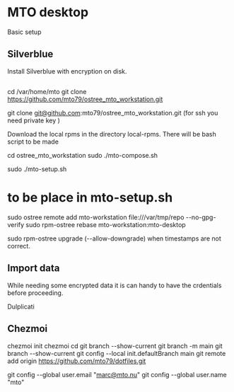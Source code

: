 MTO desktop
=====================

Basic setup

## Silverblue
Install Silverblue with encryption on disk.

## 
cd /var/home/mto 
git clone https://github.com/mto79/ostree_mto_workstation.git  

git clone git@github.com:mto79/ostree_mto_workstation.git (for ssh you need
private key )

Download the local rpms in the directory local-rpms.
There will be bash script to be made


cd ostree_mto_workstation
sudo ./mto-compose.sh

sudo ./mto-setup.sh

# to be place in mto-setup.sh 
sudo ostree remote add mto-workstation file:///var/tmp/repo --no-gpg-verify
sudo rpm-ostree rebase mto-workstation:mto-desktop

sudo rpm-ostree upgrade (--allow-downgrade) when timestamps are not correct.

## Import data
While needing some encrypted data it is can handy to have the crdentials before proceeding.

Dulplicati


## Chezmoi
chezmoi init
chezmoi cd
git branch --show-current
git branch -m main
git branch --show-current
git config --local init.defaultBranch main
git remote add origin https://github.com/mto79/dotfiles.git

git config --global user.email "marc@mto.nu"
git config --global user.name "mto"

